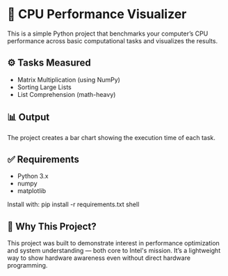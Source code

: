 # 🧠 CPU Performance Visualizer

This is a simple Python project that benchmarks your computer’s CPU performance across basic computational tasks and visualizes the results.

## ⚙️ Tasks Measured
- Matrix Multiplication (using NumPy)
- Sorting Large Lists
- List Comprehension (math-heavy)

## 📊 Output
The project creates a bar chart showing the execution time of each task.

## ✅ Requirements
- Python 3.x
- numpy
- matplotlib

Install with:
pip install -r requirements.txt
shell


## 📌 Why This Project?
This project was built to demonstrate interest in performance optimization and system understanding — both core to Intel's mission. It’s a lightweight way to show hardware awareness even without direct hardware programming.

